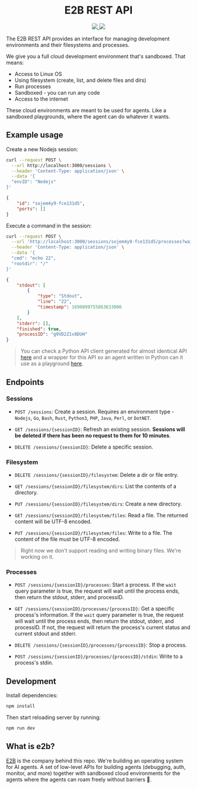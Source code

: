   <h1 align="center">E2B REST API</h1>
	<p align="center">
		<a href="https://discord.gg/U7KEcGErtQ" target="_blank">
			<img src="https://img.shields.io/static/v1?label=Join&message=%20discord!&color=mediumslateblue">
		</a>
		<a href="https://twitter.com/e2b_dev" target="_blank">
			<img src="https://img.shields.io/twitter/follow/e2b.svg?logo=twitter">
		</a>
	</p>

The E2B REST API provides an interface for managing development environments and their filesystems and processes.

We give you a full cloud development environment that's sandboxed. That means:

- Access to Linux OS
- Using filesystem (create, list, and delete files and dirs)
- Run processes
- Sandboxed - you can run any code
- Access to the internet

These cloud environments are meant to be used for agents. Like a sandboxed playgrounds, where the agent can do whatever it wants.

## Example usage
Create a new Nodejs session:
```bash
curl --request POST \
  --url http://localhost:3000/sessions \
  --header 'Content-Type: application/json' \
  --data '{
  "envID": "Nodejs"
}'
```
```json
{
	"id": "sojem4y9-fce131d5",
	"ports": []
}
```


Execute a command in the session:
```bash
curl --request POST \
  --url 'http://localhost:3000/sessions/sojem4y9-fce131d5/processes?wait=true' \
  --header 'Content-Type: application/json' \
  --data '{
  "cmd": "echo 22",
  "rootdir": "/"
}'
```
```json
{
	"stdout": [
		{
			"type": "Stdout",
			"line": "22",
			"timestamp": 1690899755863633000
		}
	],
	"stderr": [],
	"finished": true,
	"processID": "g9VD2Z1v8DUH"
}
```

> You can check a Python API client generated for almost identical API [here](https://github.com/e2b-dev/e2b/tree/main/api-service/playground_client) and a wrapper for this API so an agent written in Python can it use as a playground [here](https://github.com/e2b-dev/e2b/tree/main/api-service/session/playground).

## Endpoints
### Sessions

- `POST /sessions`: Create a session. Requires an environment type - `Nodejs`, `Go`, `Bash`, `Rust`, `Python3`, `PHP`, `Java`, `Perl`, or `DotNET`.

- `GET /sessions/{sessionID}`: Refresh an existing session. **Sessions will be deleted if there has been no request to them for 10 minutes**.

- `DELETE /sessions/{sessionID}`: Delete a specific session.

### Filesystem
- `DELETE /sessions/{sessionID}/filesystem`: Delete a dir or file entry.

- `GET /sessions/{sessionID}/filesystem/dirs`: List the contents of a directory.

- `PUT /sessions/{sessionID}/filesystem/dirs`: Create a new directory.

- `GET /sessions/{sessionID}/filesystem/files`: Read a file. The returned content will be UTF-8 encoded.

- `PUT /sessions/{sessionID}/filesystem/files`: Write to a file. The content of the file must be UTF-8 encoded.

> Right now we don't support reading and writing binary files. We're working on it.

### Processes
- `POST /sessions/{sessionID}/processes`: Start a process. If the `wait` query parameter is true, the request will wait until the process ends, then return the stdout, stderr, and processID.

- `GET /sessions/{sessionID}/processes/{processID}`: Get a specific process's information. If the `wait` query parameter is true, the request will wait until the process ends, then return the stdout, stderr, and processID. If not, the request will return the process's current status and current stdout and stderr.

- `DELETE /sessions/{sessionID}/processes/{processID}`: Stop a process.

- `POST /sessions/{sessionID}/processes/{processID}/stdin`: Write to a process's stdin.


## Development
Install dependencies:
```bash
npm install
```

Then start reloading server by running:
```bash
npm run dev
```

## What is e2b?
[E2B](https://www.e2b.dev/) is the company behind this repo. We're building an operating system for AI agents. A set of low-level APIs for building agents (debugging, auth, monitor, and more) together with sandboxed cloud environments for the agents where the agents can roam freely without barriers 🐎.
